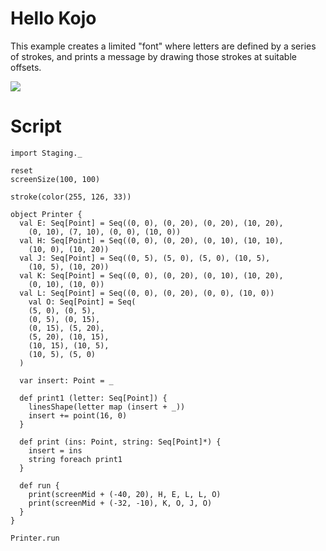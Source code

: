 # Hello Kojo #

This example creates a limited "font" where letters are defined by a series of strokes,
and prints a message by drawing those strokes at suitable offsets.

[![](http://photos-g.ak.fbcdn.net/hphotos-ak-ash2/hs041.ash2/35412_133172753376219_100000504857742_292380_6004414_s.jpg)](http://www.facebook.com/photo.php?pid=292380&id=100000504857742)

# Script #

```
import Staging._

reset
screenSize(100, 100)

stroke(color(255, 126, 33))

object Printer {
  val E: Seq[Point] = Seq((0, 0), (0, 20), (0, 20), (10, 20),
    (0, 10), (7, 10), (0, 0), (10, 0))
  val H: Seq[Point] = Seq((0, 0), (0, 20), (0, 10), (10, 10),
    (10, 0), (10, 20))
  val J: Seq[Point] = Seq((0, 5), (5, 0), (5, 0), (10, 5),
    (10, 5), (10, 20))
  val K: Seq[Point] = Seq((0, 0), (0, 20), (0, 10), (10, 20),
    (0, 10), (10, 0))
  val L: Seq[Point] = Seq((0, 0), (0, 20), (0, 0), (10, 0))
    val O: Seq[Point] = Seq(
    (5, 0), (0, 5),
    (0, 5), (0, 15),
    (0, 15), (5, 20),
    (5, 20), (10, 15),
    (10, 15), (10, 5),
    (10, 5), (5, 0)
  )

  var insert: Point = _

  def print1 (letter: Seq[Point]) {
    linesShape(letter map (insert + _))
    insert += point(16, 0)
  }

  def print (ins: Point, string: Seq[Point]*) {
    insert = ins
    string foreach print1
  }

  def run {
    print(screenMid + (-40, 20), H, E, L, L, O)
    print(screenMid + (-32, -10), K, O, J, O)
  }
}

Printer.run
```